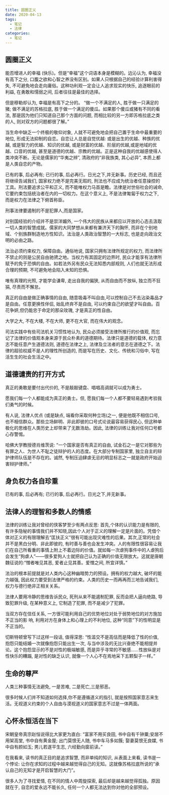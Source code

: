 ```yaml
---
title: 圆圈正义
date: 2020-04-13
tags:
  - 笔记
  - 法律
categories:
  - 笔记
---
```


## 圆圈正义

能否增进人的幸福 (快乐)。但是“幸福”这个词语本身是模糊的。边沁认为, 幸福没有高下之分, 口腹之欲和心智之养没有区别。如果人只根据自己的经验计算利害得失, 不可避免地会走向庸俗。这种功利观一定会让人追求现实的快乐, 追逐眼前的利益, 在勇敢和懦弱之间, 后者往往是最佳的选择。

但是穆勒却认为, 幸福是有高下之分的。 “做一个不满足的人, 胜于做一只满足的猪; 做不满足的苏格拉底, 胜于做一个满足的傻瓜。如果那个傻瓜或猪有不同的看法, 那是因为他们只知道自己那个方面的问题, 而相比较的另一方即苏格拉底之类的人, 则对双方的问题都很了解。”

当生命中缺乏一个终极的敬仰对象, 人就不可避免地会把自己置于生命中最重要的地位, 形成无法抑制的自恋。自恋让人总是自觉优越: 或是出生的优越、种族的优越, 或是智力的优越、知识的优越, 或是财富的优越、阶层的优越,或是地域的优越、口音的优越, 甚至是道德的优越、宗教的优越。正是这种自我的优越感使得人类冲突不断。无论是儒家的“华夷之辨”, 清政府的“非我族类, 其心必异”, 本质上都是人类自恋的产物。

已有的事, 后必再有; 已行的事, 后必再行。日光之下,并无新事。历史已经, 而且还将继续告诫我们, 国家权力绝不是完美无瑕的, 刑法也不应成为统治者任意操控的工具。刑法要追求公平和正义, 而不能唯权力马首是瞻。法律是对世俗社会的诫命, 它要约束包括统治者在内的一切权力。在这个意义上, 不是法律匍匐于权力之下, 而是权力在法律之下俯首称臣。

刑事法律要遏制的不是犯罪人,而是国家。

对别国经验的介绍并不是崇洋媚外, 一个伟大的民族从来都应以开放的心态去汲取一切人类的智慧成就。儒家的大同梦想从来都有兼济天下的胸怀, 而非在个别地域、个别族群制造地方性知识。法治是人类政治智慧的一大标志, 也是走向政治文明的必由之路。

法治必须约束权力, 保障自由。通俗地说, 国家只拥有法律所规定的权力, 而法律所不禁止的则是公民自由驰骋之地。当权力有其固定的边界时, 民众才能享有法律所赋予的免于恐惧的自由。如若法外另有民众无法知悉内部规则, 人们也就无法形成合理的预期, 不可避免地会陷入未知的恐惧。

唯有真理的光照, 才能学会谦卑, 走出自我的偏狭, 从而自由而不放纵, 独立而不狂狷, 尽责而不懈怠。

真正的自由是做正确事情的自由, 随意吸毒不叫自由,可以控制自己不去沾染毒品才是自由。任意更换性伴侣, 始乱终弃不是自由, 可以约束自己的欲望才叫自由。百花争妍,但仍能忠于命定的那朵玫瑰, 才是真正的性自由。

大学之大, 不在大楼, 不在大师, 更不在大官, 而在伟大的观念。

司法实践中有些司法机关习惯性地认为, 民众必须接受法律所推行的价值观, 而忘记了法律的价值观本身来源于民众朴素的道德期待。法律只是道德的载体, 权力意志不能任意产生道德法则, 道德在法律之上, 法律及立法者的意志在道德之下。法律的超验权威不是人的理性所创造的, 而是写在历史、文化、传统和习俗中, 写在活生生的社会生活之中。

## 道德谴责的打开方式

真正的勇敢是要付出代价的, 不是敲敲键盘、唱唱高调就可以成为勇士。

愿我们每一个人都能成为真正的勇士。但, 愿我们每一个人都不要轻易遇到考验我们勇气的时候。

有人说, 法律人优点 (或是缺点, 端看你采取何种立场)之一, 便是他既不相信口号, 也不相信群众。那些立场鲜明、非此即彼的口号式论说最容易获得民心, 但这种单极化的思维在人类历史上却带来了无数浩劫。因此, 法律的训练让我对任何口号都心存警惕。

哈佛大学教授德肖维茨说: “一个国家是否有真正的自由, 试金石之一是它对那些为有罪之人、为世人不耻之徒辩护的人的态度。在大部分专制国家里, 独立自主的辩护律师队伍是不存在的。诚然, 专制压迫肆虐无忌的明显标志之一就是政府开始迫害辩护律师。”

## 身负权力各自珍重

已有的事, 后必再有; 已行的事, 后必再行。日光之下,并无新事。

## 法律人的理智和多数人的情感

法律的训练让我对曾经的侠客梦至少有两点反思: 首先,个体的认识能力是有限的, 有许多隐秘的事情我们并不知晓,因此个人对于正义的理解一定是片面的。凭借个体对正义的有限理解去“匡扶正义”很有可能出现灾难性的后果。其次,正常的社会并不是黑白分明、非此即彼的, 有时善与善也会发生冲突。人的有限性很容易让我们在自己所看重的事情上附上不着边际的价值。就如每一次虐狗事件中的人虐狗后会发生“狗虐人”——很多爱狗人士就把自己认为正确的价值无限放大。这就是唐朝魏征说的:“憎者唯见其恶, 爱者止见其善。爱憎之间, 所宜详慎。”

法治的根本前提就是对人类内心这种幽暗势力的预设。拥有的权力越大, 破坏的能力越强, 因此权力要受到法律严格的约束。人类的历史一而再再而三地告诫我们, 权力与德行绝非正相关关系。

法律人要用冷静的思维告诉民众, 死刑从来不能遏制犯罪, 反而会把人逼向绝路, 导致犯罪升级, 在某种意义上, 它制造了犯罪, 而不是减少了犯罪。

当双方存在信任关系, 一方很可能利用自己的优势地位对处于弱势地位的对方施加不正当的影
响, 利用对方在身体上和心理上的不利地位, 这种“同意”下的性明显是不正当的。

切斯特顿曾写下过这样一段话, 值得深思: “性滥交不是高估而是降低了性的价值, 抱怨只能结婚一次就像抱怨只能出生一次, 与当中涉及的无比兴奋绝不能相提并论。这个抱怨显示的不是对性的极端敏感, 而是异乎寻常的不敏感……性放纵是对性快乐的糟蹋, 是对性的缺乏认识, 就像一个人心不在焉地采下五颗梨子一样。”

## 生命的尊严

人类三种事情无法避免, 一是苦难, 二是死亡,三是邪恶。

很多时候人们并不知道如何选择,你不是遵循道义的指引, 就是按照国家意志来生活。无视道义约束的个人自由与漠视道义的国家意志不过是一体两面。

## 心怀永恒活在当下

宋朝皇帝真宗赵恒说得比大家更为直白: “富家不用买良田, 书中自有千钟粟;安居不用架高堂, 书中自有黄金屋; 出门莫恨无人随, 书中车马多如簇; 娶妻莫恨无良媒, 书中自有颜如玉; 男儿若遂平生志, 六经勤向窗前读。”

在我看来, 读书的真正目的是追求智慧, 而非单纯的知识, 从表面上来看, 读书是一个悖论: 让你在求知的过程中越来越觉得自己的无知。这就像苏格拉底所说的“承认自己的无知才是开启智慧的大门”。

很多人为了寻找爱情, 在不同的情人中周旋探索, 最后却是越来越觉得孤独。原因就在于, 自恋的爱永远不能长久, 任何一个人都无法达到你对他的全部预设。
